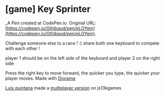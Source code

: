 # [game] Key Sprinter
 _A Pen created at CodePen.io. Original URL: [https://codepen.io/Gthibaud/pen/eLOYem](https://codepen.io/Gthibaud/pen/eLOYem).

 Challenge someone else to a race ! :)
share both one keyboard to compete with each other !

player 1 should be on the left side of the keyboard and player 2 on the right side

Press the right key to move forward, the quicker you type, the quicker your player moves.
Made with [Diorama](https://github.com/gtibo/diorama)

[Luis quintana](https://github.com/plissken2013es) made a [multiplayer version](https://js13kgames.com/entries/key-sprinter-13k) on js13kgames